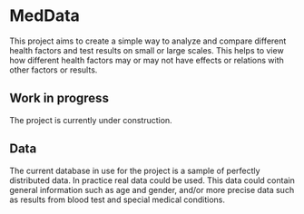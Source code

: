 # MedData
This project aims to create a simple way to analyze and compare different health factors and test results on small or large scales.
This helps to view how different health factors may or may not have effects or relations with other factors or results.

## Work in progress
The project is currently under construction.

## Data
The current database in use for the project is a sample of perfectly distributed data.
In practice real data could be used. This data could contain general information such as age and gender, and/or more precise data such as results from blood test and special medical conditions.
